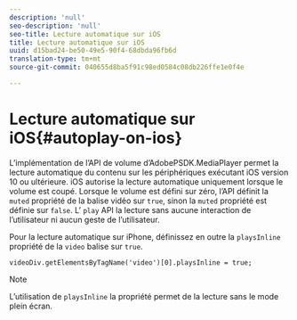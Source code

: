```yaml
---
description: 'null'
seo-description: 'null'
seo-title: Lecture automatique sur iOS
title: Lecture automatique sur iOS
uuid: d15bad24-be50-49e5-90f4-68dbda96fb6d
translation-type: tm+mt
source-git-commit: 040655d8ba5f91c98ed0584c08db226ffe1e0f4e

---
```



# Lecture automatique sur iOS{#autoplay-on-ios}

L’implémentation de l’API de volume d’AdobePSDK.MediaPlayer permet la lecture automatique du contenu sur les périphériques exécutant iOS version 10 ou ultérieure. iOS autorise la lecture automatique uniquement lorsque le volume est coupé. Lorsque le volume est défini sur zéro, l’API définit la `muted` propriété de la balise vidéo sur `true`, sinon la `muted` propriété est définie sur `false`. L’ `play` API  la lecture sans aucune interaction de l’utilisateur ni aucun geste de l’utilisateur.

Pour la lecture automatique sur iPhone, définissez en outre la `playsInline` propriété de la `video` balise sur `true`.

```
videoDiv.getElementsByTagName('video')[0].playsInline = true;
```

>[!NOTE]
>
>L’utilisation de `playsInline` la propriété permet de la lecture sans le mode plein écran.

